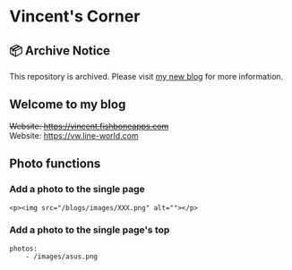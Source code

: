 # Vincent's Corner
## 📦 Archive Notice
This repository is archived. Please visit [my new blog](https://vw.line-world.com) for more information.

## Welcome to my blog
~~Website: https://vincent.fishboneapps.com~~ <br>
Website: https://vw.line-world.com

## Photo functions
### Add a photo to the single page
`<p><img src="/blogs/images/XXX.png" alt=""></p>`

### Add a photo to the single page's top
```
photos:
	- /images/asus.png
```
